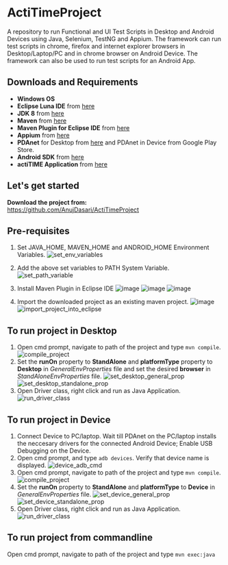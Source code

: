 # ActiTimeProject
A repository to run Functional and UI Test Scripts in Desktop and Android Devices using Java, Selenium, TestNG and Appium. The framework can run test scripts in chrome, firefox and internet explorer browsers in Desktop/Laptop/PC and in chrome browser on Android Device. The framework can also be used to run test scripts for an Android App. 

## Downloads and Requirements
* **Windows OS**  
* **Eclipse Luna IDE** from [here](http://www.eclipse.org/downloads/packages/eclipse-standard-44/lunar)  
* **JDK 8** from [here](http://www.oracle.com/technetwork/java/javase/downloads/jdk8-downloads-2133151.html)  
* **Maven** from [here](https://maven.apache.org/download.cgi)  
* **Maven Plugin for Eclipse IDE** from [here](http://download.eclipse.org/technology/m2e/releases)
* **Appium** from [here](https://appium.io/)  
* **PDAnet** for Desktop from [here](http://pdanet.co/a/) and PDAnet in Device from Google Play Store.
* **Android SDK** from [here](https://developer.android.com/studio/index.html) 
* **actiTIME Application** from [here](https://www.actitime.com/download.php) 

## Let's get started
**Download the project from:**  
https://github.com/AnujDasari/ActiTimeProject

## Pre-requisites
1. Set JAVA_HOME, MAVEN_HOME and ANDROID_HOME Environment Variables.
![set_env_variables](https://cloud.githubusercontent.com/assets/18676770/23308633/c91470b6-fad1-11e6-870e-797686ca1075.png)  

2. Add the above set variables to PATH System Variable.
![set_path_variable](https://cloud.githubusercontent.com/assets/18676770/23308705/0fe0ae1a-fad2-11e6-9409-d5e1de8f3e4d.png)

3. Install Maven Plugin in Eclipse IDE
![image](https://cloud.githubusercontent.com/assets/24987300/23398119/55eaf914-fdc1-11e6-9763-791b5beee589.png)
![image](https://cloud.githubusercontent.com/assets/24987300/23398168/7e898336-fdc1-11e6-8488-182e8180b906.png)
![image](https://cloud.githubusercontent.com/assets/24987300/23398193/8deaea0e-fdc1-11e6-983a-61e35955cb38.png)

4. Import the downloaded project as an existing maven project.
![image](https://cloud.githubusercontent.com/assets/24987300/23398222/ae41881c-fdc1-11e6-87a8-5318c2c2cd0c.png)
![import_project_into_eclipse](https://cloud.githubusercontent.com/assets/18676770/23309097/668334ee-fad3-11e6-85db-b5fcf3273691.png)

## To run project in Desktop
1. Open cmd prompt, navigate to path of the project and type `mvn compile`.
![compile_project](https://cloud.githubusercontent.com/assets/18676770/23309453/ba0c2bec-fad4-11e6-97f7-c2131af7ce99.png)
2. Set the **runOn** property to **StandAlone** and **platformType** property to **Desktop** in *GeneralEnvProperties* file and set the desired **browser** in *StandAloneEnvProperties* file.
![set_desktop_general_prop](https://cloud.githubusercontent.com/assets/18676770/23313233/d9e2c51c-fae2-11e6-90e7-fceeb0fb1c90.png)
![set_desktop_standalone_prop](https://cloud.githubusercontent.com/assets/18676770/23309596/5b6688f2-fad5-11e6-9940-151f8fbbc840.png)
3. Open Driver class, right click and run as Java Application.
![run_driver_class](https://cloud.githubusercontent.com/assets/18676770/23309671/9f943f2e-fad5-11e6-8c32-0238e5f133af.png)

## To run project in Device
1. Connect Device to PC/laptop. Wait till PDAnet on the PC/laptop installs the neccesary drivers for the connected Android Device; Enable USB Debugging on the Device.
2. Open cmd prompt, and type `adb devices`. Verify that device name is displayed.
![device_adb_cmd](https://cloud.githubusercontent.com/assets/18676770/23313838/5d43e592-fae5-11e6-89d2-8fd5c73ac0a7.png)
3. Open cmd prompt, navigate to path of the project and type `mvn compile`.
![compile_project](https://cloud.githubusercontent.com/assets/18676770/23309453/ba0c2bec-fad4-11e6-97f7-c2131af7ce99.png)
4. Set the **runOn** property to **StandAlone** and **platformType** to **Device** in *GeneralEnvProperties* file.
![set_device_general_prop](https://cloud.githubusercontent.com/assets/18676770/23313180/ab245984-fae2-11e6-9ff7-f644c3c15fe9.png)
![set_device_standalone_prop](https://cloud.githubusercontent.com/assets/18676770/23313268/05d372d4-fae3-11e6-9993-a5be59860306.png)
5. Open Driver class, right click and run as Java Application.
![run_driver_class](https://cloud.githubusercontent.com/assets/18676770/23309671/9f943f2e-fad5-11e6-8c32-0238e5f133af.png)

## To run project from commandline
 Open cmd prompt, navigate to path of the project and type `mvn exec:java`
